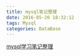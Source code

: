 ```yaml
---
title: mysql笔记整理
date: 2016-05-26 18:32:12
tags: Mysql
categories: DataBase
---
```



[mysql学习笔记整理](http://jinggguanliuye.github.io/studynote/index.html)
